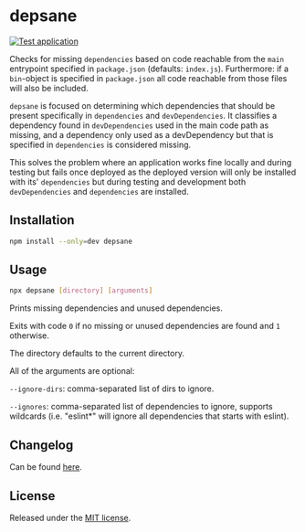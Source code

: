 # depsane
[![Test application](https://github.com/BonnierNews/depsane/actions/workflows/run-tests.yml/badge.svg?branch=master)](https://github.com/BonnierNews/depsane/actions/workflows/run-tests.yml)

Checks for missing `dependencies` based on code reachable from the `main`
entrypoint specified in `package.json` (defaults: `index.js`). Furthermore:
if a `bin`-object is specified in `package.json` all code reachable from those
files will also be included.

`depsane` is focused on determining which dependencies that should be 
present specifically in `dependencies` and `devDependencies`. It classifies a
dependency found in `devDependencies` used in the main code path as missing,
and a dependency only used as a devDependency but that is specified in
`dependencies` is considered missing.

This solves the problem where an application works fine locally and during
testing but fails once deployed as the deployed version will only be installed
with its' `dependencies` but during testing and development both
`devDependencies` and `dependencies` are installed.

## Installation
```bash
npm install --only=dev depsane
```

## Usage
```bash
npx depsane [directory] [arguments]
```

Prints missing dependencies and unused dependencies.

Exits with code `0` if no missing or unused dependencies are found and `1` otherwise.

The directory defaults to the current directory.

All of the arguments are optional:

`--ignore-dirs`: comma-separated list of dirs to ignore.

`--ignores`: comma-separated list of dependencies to ignore, supports wildcards (i.e. "eslint*" will ignore all dependencies that starts with eslint).

## Changelog
Can be found [here](CHANGELOG.md).

## License
Released under the [MIT license](https://tldrlegal.com/license/mit-license).
